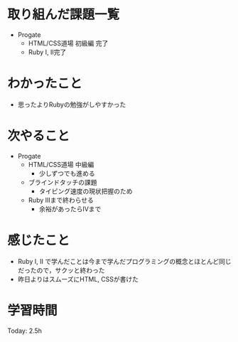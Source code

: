 # 取り組んだ課題一覧
- Progate
    - HTML/CSS道場 初級編 完了
    - Ruby I, II完了
# わかったこと
- 思ったよりRubyの勉強がしやすかった
# 次やること
- Progate
    - HTML/CSS道場 中級編
        - 少しずつでも進める
    - ブラインドタッチの課題
        - タイピング速度の現状把握のため
   - Ruby IIIまで終わらせる
     - 余裕があったらIVまで
# 感じたこと
- Ruby I, II で学んだことは今まで学んだプログラミングの概念とほとんど同じだったので，サクッと終わった
- 昨日よりはスムーズにHTML, CSSが書けた    
# 学習時間
Today: 2.5h